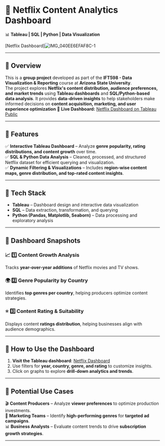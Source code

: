 # 📌 Netflix Content Analytics Dashboard  
📊 **Tableau | SQL | Python | Data Visualization**  


[Netflix Dashboard]![IMG_040EE6EFAF8C-1](https://github.com/user-attachments/assets/1fb4393e-1393-428c-9336-9c2c0cf57475)  

---

## 📌 Overview  

This is a **group project** developed as part of the **IFT598 - Data Visualization & Reporting** course at **Arizona State University**.  
The project explores **Netflix's content distribution, audience preferences, and market trends** using **Tableau dashboards** and **SQL/Python-based data analysis**. It provides **data-driven insights** to help stakeholders make informed decisions on **content acquisition, marketing, and user experience optimization**
🔗 **Live Dashboard:** [Netflix Dashboard on Tableau Public](https://public.tableau.com/app/profile/chethan.karunakara3731/viz/NetflixDashboard_17111396837250/StoryMoviesTVShows)  

---

## 📌 Features  
✅ **Interactive Tableau Dashboard** – Analyze **genre popularity, rating distributions, and content growth** over time.  
✅ **SQL & Python Data Analysis** – Cleaned, processed, and structured Netflix dataset for efficient querying and visualization.  
✅ **Dynamic Filtering & Visualizations** – Includes **region-wise content maps, genre distribution, and top-rated content insights**.  

---

## 📌 Tech Stack  
- **Tableau** – Dashboard design and interactive data visualization  
- **SQL** – Data extraction, transformation, and querying  
- **Python (Pandas, Matplotlib, Seaborn)** – Data processing and exploratory analysis  

---

## 📌 Dashboard Snapshots  
### 📈 1️⃣ Content Growth Analysis  
Tracks **year-over-year additions** of Netflix movies and TV shows.  
 

### 🌍 2️⃣ Genre Popularity by Country  
Identifies **top genres per country**, helping producers optimize content strategies.  


### ⭐ 3️⃣ Content Rating & Suitability  
Displays content **ratings distribution**, helping businesses align with audience demographics.  
 

---

## 📌 How to Use the Dashboard  
1. **Visit the Tableau dashboard**: [Netflix Dashboard](https://public.tableau.com/app/profile/chethan.karunakara3731/viz/NetflixDashboard_17111396837250/StoryMoviesTVShows)  
2. Use filters for **year, country, genre, and rating** to customize insights.  
3. Click on graphs to explore **drill-down analytics and trends**.  

---

## 📌 Potential Use Cases  
🎬 **Content Producers** – Analyze **viewer preferences** to optimize production investments.  
📢 **Marketing Teams** – Identify **high-performing genres** for **targeted ad campaigns**.  
📊 **Business Analysts** – Evaluate content trends to drive **subscription growth strategies**.  

---

